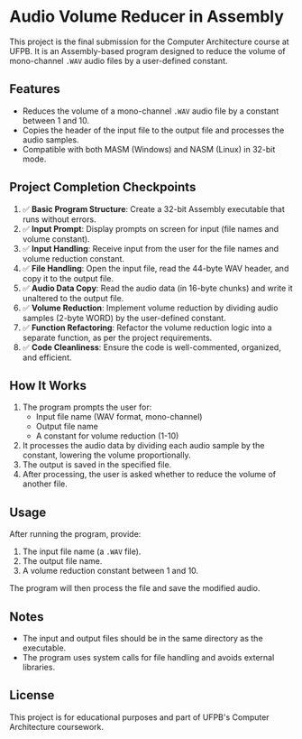 # Audio Volume Reducer in Assembly

This project is the final submission for the Computer Architecture course at UFPB. It is an Assembly-based program designed to reduce the volume of mono-channel `.WAV` audio files by a user-defined constant.

## Features
- Reduces the volume of a mono-channel `.WAV` audio file by a constant between 1 and 10.
- Copies the header of the input file to the output file and processes the audio samples.
- Compatible with both MASM (Windows) and NASM (Linux) in 32-bit mode.

## Project Completion Checkpoints

1. ✅ **Basic Program Structure**: Create a 32-bit Assembly executable that runs without errors.
2. ✅ **Input Prompt**: Display prompts on screen for input (file names and volume constant).
3. ✅ **Input Handling**: Receive input from the user for the file names and volume reduction constant.
4. ✅ **File Handling**: Open the input file, read the 44-byte WAV header, and copy it to the output file.
5. ✅ **Audio Data Copy**: Read the audio data (in 16-byte chunks) and write it unaltered to the output file.
6. ✅ **Volume Reduction**: Implement volume reduction by dividing audio samples (2-byte WORD) by the user-defined constant.
7. ✅ **Function Refactoring**: Refactor the volume reduction logic into a separate function, as per the project requirements.
8. ✅ **Code Cleanliness**: Ensure the code is well-commented, organized, and efficient.

## How It Works
1. The program prompts the user for:
   - Input file name (WAV format, mono-channel)
   - Output file name
   - A constant for volume reduction (1-10)
2. It processes the audio data by dividing each audio sample by the constant, lowering the volume proportionally.
3. The output is saved in the specified file.
4. After processing, the user is asked whether to reduce the volume of another file.

## Usage
After running the program, provide:
1. The input file name (a `.WAV` file).
2. The output file name.
3. A volume reduction constant between 1 and 10.

The program will then process the file and save the modified audio.

## Notes
- The input and output files should be in the same directory as the executable.
- The program uses system calls for file handling and avoids external libraries.

## License
This project is for educational purposes and part of UFPB's Computer Architecture coursework.
